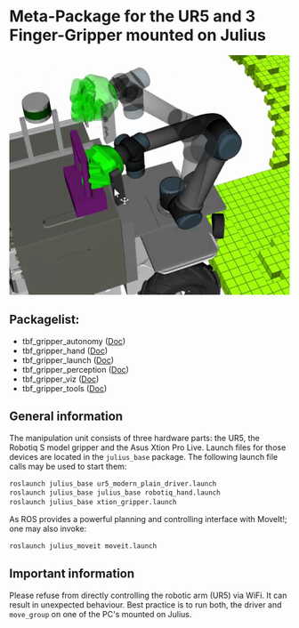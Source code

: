 # Meta-Package for the UR5 and 3 Finger-Gripper mounted on Julius

![Teaserimage](./teaser.png)

## Packagelist:

* tbf_gripper_autonomy ([Doc](./tbf_gripper_autonomy/README.md))
* tbf_gripper_hand ([Doc](./tbf_gripper_hand/README.md))
* tbf_gripper_launch ([Doc](./tbf_gripper_launch/README.md))
* tbf_gripper_perception ([Doc](./tbf_gripper_perception/README.md))
* tbf_gripper_viz ([Doc](tbf_gripper_viz/README.md))
* tbf_gripper_tools ([Doc](./tbf_gripper_tools/README.md))

## General information

The manipulation unit consists of three hardware parts: the UR5, the Robotiq S model gripper and the Asus Xtion Pro Live.
Launch files for those devices are located in the `julius_base` package.
The following launch file calls may be used to start them:

```bash
roslaunch julius_base ur5_modern_plain_driver.launch
roslaunch julius_base julius_base robotiq_hand.launch
roslaunch julius_base xtion_gripper.launch
```

As ROS provides a powerful planning and controlling interface with MoveIt!; one may also invoke:

```bash
roslaunch julius_moveit moveit.launch
```

## Important information

Please refuse from directly controlling the robotic arm (UR5) via WiFi.
It can result in unexpected behaviour.
Best practice is to run both, the driver and `move_group` on one of the PC's mounted on Julius.

